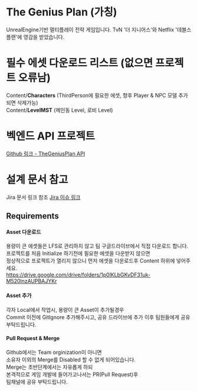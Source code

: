 # The Genius Plan (가칭)

UnrealEngine기반 멀티플레이 전략 게임입니다. TvN '더 지니어스'와 Netflix '데블스
플랜'에 영감을 받았습니다.

# 필수 에셋 다운로드 리스트 (없으면 프로젝트 오류남)

Content/**Characters** (ThirdPerson에 필요한 에셋, 향후 Player & NPC 모델
추가되면 삭제가능) <br/> Content/**LevelMST** (메인동 Level, 로비 Level)

# 벡엔드 API 프로젝트

[Github 링크 - TheGeniusPlan API](https://github.com/pain3992/TheGeniusPlanAPI)

# 설계 문서 참고

Jira 문서 링크 참조
[Jira 이슈 링크](https://devilofdev.atlassian.net/browse/THEG-4?atlOrigin=eyJpIjoiMzMwOTJhNWNkMDg5NDYzMTg0YjFkNDcyM2ExNTQ4MWQiLCJwIjoiaiJ9)

## Requirements

#### Asset 다운로드

용량이 큰 에셋들은 LFS로 관리하지 않고 팀 구글드라이브에서 직접 다운로드 합니다.
<br/> 프로젝트를 처음 Initialize 하기전에 필요한 에셋을 다운받지 않으면 <br/>
정상적으로 프로젝트가 열리지 않으니 먼저 에셋을 다운로드후 Content 하위에
넣어주세요. <br/>
https://drive.google.com/drive/folders/1p0lKLbGKvDF31uk-M520lnzAUPBAJYKr <br/>

#### Asset 추가

각자 Local에서 작업시, 용량이 큰 Asset이 추가될경우 <br/> Commit 이전에
GitIgnore 추가해주시고, 공유 드라이브에 추가 이후 팀원들에게 공유 부탁드립니다.

#### Pull Request & Merge

Github에서는 Team orginization이 아니면 <br/> 소유자 이외의 Merge를 Disabled 할
수 없게 되어있습니다. <br/> Merge는 초반단계에서는 자유롭게 하되 <br/>
본격적으로 게임 개발에 들어가고나서는 PR(Pull Request)후 <br/> 팀채널에 공유
부탁드립니다.
